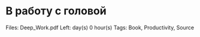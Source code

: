 # В работу с головой

Files: Deep_Work.pdf
Left:  day(s) 0 hour(s) 
Tags: Book, Productivity, Source